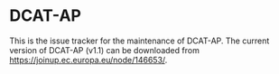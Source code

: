 # DCAT-AP

This is the issue tracker for the maintenance of DCAT-AP.
The current version of DCAT-AP (v1.1) can be downloaded from https://joinup.ec.europa.eu/node/146653/.
